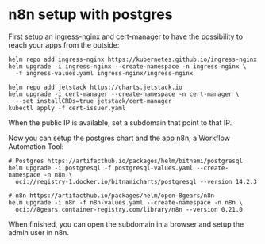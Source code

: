 # n8n setup with postgres

First setup an ingress-nginx and cert-manager to have the possibility to reach your apps from the outside:
```shell
helm repo add ingress-nginx https://kubernetes.github.io/ingress-nginx
helm upgrade -i ingress-nginx --create-namespace -n ingress-nginx \
  -f ingress-values.yaml ingress-nginx/ingress-nginx

helm repo add jetstack https://charts.jetstack.io
helm upgrade -i cert-manager --create-namespace -n cert-manager \
  --set installCRDs=true jetstack/cert-manager
kubectl apply -f cert-issuer.yaml
```

When the public IP is available, set a subdomain that point to that IP.

Now you can setup the postgres chart and the app n8n, a Workflow Automation Tool:
```shell
# Postgres https://artifacthub.io/packages/helm/bitnami/postgresql
helm upgrade -i postgresql -f postgresql-values.yaml --create-namespace -n n8n \
  oci://registry-1.docker.io/bitnamicharts/postgresql --version 14.2.3

# n8n https://artifacthub.io/packages/helm/open-8gears/n8n
helm upgrade -i n8n -f n8n-values.yaml --create-namespace -n n8n \
  oci://8gears.container-registry.com/library/n8n --version 0.21.0
```

When finished, you can open the subdomain in a browser and setup the admin user in n8n.
